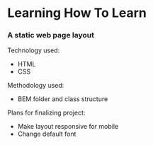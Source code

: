 # Learning How To Learn
### A static web page layout

Technology used: 
* HTML
* CSS

Methodology used: 
* BEM folder and class structure

Plans for finalizing project: 
* Make layout responsive for mobile
* Change default font

